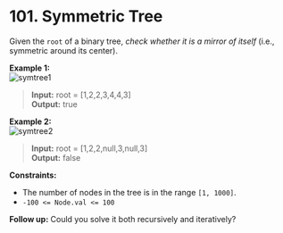 # 101. Symmetric Tree

Given the `root` of a binary tree, _check whether it is a mirror of itself_ (i.e., symmetric around its center).

**Example 1:**  
![symtree1](https://assets.leetcode.com/uploads/2021/02/19/symtree1.jpg)
> **Input:** root = [1,2,2,3,4,4,3]  
> **Output:** true


**Example 2:**  
![symtree2](https://assets.leetcode.com/uploads/2021/02/19/symtree2.jpg)
> **Input:** root = [1,2,2,null,3,null,3]  
> **Output:** false

**Constraints:**
* The number of nodes in the tree is in the range `[1, 1000]`.
* `-100 <= Node.val <= 100`

**Follow up:** Could you solve it both recursively and iteratively?</div>